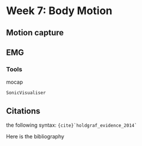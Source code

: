 # Week 7: Body Motion



## Motion capture


## EMG




### Tools

mocap

```{note}
SonicVisualiser
```




## Citations

the following syntax: `` {cite}`holdgraf_evidence_2014` `` 

Here is the bibliography


```{bibliography}
```
